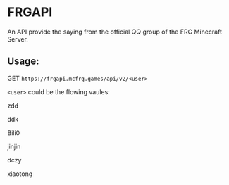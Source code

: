 # FRGAPI
An API provide the saying from the official QQ group of the FRG Minecraft Server.

## Usage:
GET `https://frgapi.mcfrg.games/api/v2/<user>`

`<user>` could be the flowing vaules:

zdd

ddk

Bili0

jinjin

dczy

xiaotong
